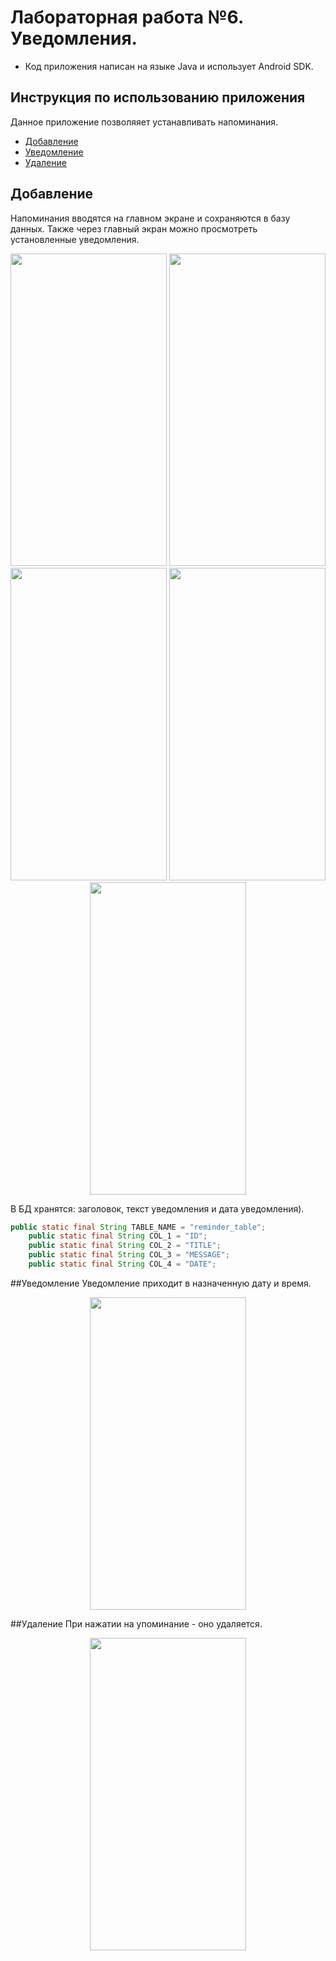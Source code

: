 # Лабораторная работа №6. Уведомления.
- Код приложения написан на языке Java и использует Android SDK.

## Инструкция по использованию приложения
Данное приложение позволяяет устанавливать напоминания.
- [Добавление](#добавление)
- [Уведомление](#уведомление)
- [Удаление](удаление)

## Добавление
Напоминания вводятся на главном экране и сохраняются в базу данных. Также через главный экран можно просмотреть установленные уведомления.
<p align="center">
<img src="https://sun9-40.userapi.com/impg/K4ms3lK7wnMZOpirpV68VLKGbCSzaa2Cq5XcAA/QD6tSG7v-rQ.jpg?size=720x1520&quality=95&sign=6a88ef995576388c0e434a10c9f8698f&type=album" width="250" height="500"> 
<img src="https://sun9-9.userapi.com/impg/lX9uBWaxA-SA7kwXXYzL31vnS2-fuyIgVP876w/j4NkNv_sguk.jpg?size=720x1520&quality=95&sign=b24cb2e4a74fb9c5c0ed3ea5d4651a49&type=album" width="250" height="500">
<img src="https://sun9-50.userapi.com/impg/MQtTPwrU30dcEX3tTiUhwcWug4AJ_WS3-ZSQpA/ticXwlpy80s.jpg?size=720x1520&quality=95&sign=4ad9fb7d37413c9e7f42c4d8ef458ae5&type=album" width="250" height="500"> 
<img src="https://sun9-60.userapi.com/impg/KNVTDlLBnIS_UUxxL9H7gfYvFzTzMeAbvy0p-g/lUf8GPE73SE.jpg?size=720x1520&quality=95&sign=205183e91aa9f50d122c85148d855b53&type=album" width="250" height="500">
<img src="https://sun9-74.userapi.com/impg/gzSfSpUsPWMFGr10dmGQPCvZMzH4Rr9dDf-5VQ/8DyGFI2tGeE.jpg?size=720x1520&quality=95&sign=a86d4eeb5ac38bffcbae68bb6abd54c4&type=album" width="250" height="500">
</p> 
В БД хранятся: заголовок, текст уведомления и дата 
уведомления).

```java
public static final String TABLE_NAME = "reminder_table";
    public static final String COL_1 = "ID";
    public static final String COL_2 = "TITLE";
    public static final String COL_3 = "MESSAGE";
    public static final String COL_4 = "DATE";
```

##Уведомление
Уведомление приходит в назначенную дату и время.
<p align="center">
<img src="https://sun9-58.userapi.com/impg/auPoMh2Ctk1y9cA5M_S3Vs-uN0Lpr9qpAh8LHA/BHCw2BmUMrA.jpg?size=720x1520&quality=95&sign=830900730e2715b69703f9911d370b20&type=album" width="250" height="500"> 
</p> 

##Удаление
При нажатии на упоминание - оно удаляется.
<p align="center">
<img src="https://sun9-47.userapi.com/impg/4FgLpZYMevxLxWOBAR8dhp17dcF2K1CNOK-qwA/5emwb_yMbDw.jpg?size=720x1520&quality=95&sign=73969c9a348e6595ce9111438d1fd60b&type=album" width="250" height="500"> 
</p>
